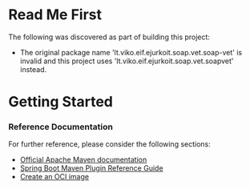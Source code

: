 # Read Me First
The following was discovered as part of building this project:

* The original package name 'lt.viko.eif.ejurkoit.soap.vet.soap-vet' is invalid and this project uses 'lt.viko.eif.ejurkoit.soap.vet.soapvet' instead.

# Getting Started

### Reference Documentation
For further reference, please consider the following sections:

* [Official Apache Maven documentation](https://maven.apache.org/guides/index.html)
* [Spring Boot Maven Plugin Reference Guide](https://docs.spring.io/spring-boot/docs/3.0.5/maven-plugin/reference/html/)
* [Create an OCI image](https://docs.spring.io/spring-boot/docs/3.0.5/maven-plugin/reference/html/#build-image)

